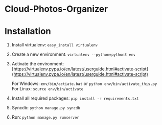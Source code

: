 # Cloud-Photos-Organizer

Installation
=======================

1. Install virtualenv:
    `easy_install virtualenv`
2. Create a new environment:
    `virtualenv --python=python3 env`
3. Activate the environment:
    [https://virtualenv.pypa.io/en/latest/userguide.html#activate-script](https://virtualenv.pypa.io/en/latest/userguide.html#activate-script)

    For Windows: `env/bin/actiate.bat` or `python env/bin/activate_this.py`
    For Linux: `source env/bin/activate`
4. Install all required packages:
    `pip install -r requirements.txt`
5. Syncdb:
    `python manage.py syncdb`
6. Run:
    `python manage.py runserver`